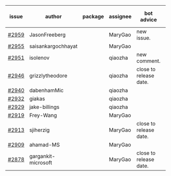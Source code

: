 | issue | author | package | assignee | bot advice | created date of issue | target release date | date from target |
| ------ | ------ | ------ | ------ | ------ | ------ | ------ | :-----: |
| [#2959](https://github.com/Azure/sdk-release-request/issues/2959) | JasonFreeberg |  | MaryGao | new issue. | 06-28 | 07-04 |  |
| [#2955](https://github.com/Azure/sdk-release-request/issues/2955) | saisankargochhayat |  | MaryGao |  | 06-27 | 07-07 |  |
| [#2951](https://github.com/Azure/sdk-release-request/issues/2951) | isolenov |  | qiaozha | new comment. | 06-24 | 07-12 |  |
| [#2946](https://github.com/Azure/sdk-release-request/issues/2946) | grizzlytheodore |  | qiaozha | close to release date.  | 06-23 | 06-30 | 0 |
| [#2940](https://github.com/Azure/sdk-release-request/issues/2940) | dabenhamMic |  | qiaozha |  | 06-23 | 07-07 |  |
| [#2932](https://github.com/Azure/sdk-release-request/issues/2932) | giakas |  | qiaozha |  | 06-21 | 06-23 |  |
| [#2929](https://github.com/Azure/sdk-release-request/issues/2929) | jake-billings |  | qiaozha |  | 06-20 | 07-08 |  |
| [#2919](https://github.com/Azure/sdk-release-request/issues/2919) | Frey-Wang |  | MaryGao |  | 06-15 | 06-22 |  |
| [#2913](https://github.com/Azure/sdk-release-request/issues/2913) | sjiherzig |  | MaryGao | close to release date.  | 06-13 | 06-30 | 0 |
| [#2909](https://github.com/Azure/sdk-release-request/issues/2909) | ahamad-MS |  | MaryGao |  | 06-13 | 06-15 |  |
| [#2878](https://github.com/Azure/sdk-release-request/issues/2878) | gargankit-microsoft |  | MaryGao | close to release date.  | 06-03 | 06-30 | 0 |
